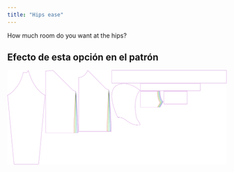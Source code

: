 ```yaml
---
title: "Hips ease"
---
```


How much room do you want at the hips?

## Efecto de esta opción en el patrón

![This image shows the effect of this option by superimposing several variants that have a different value for this option](hugo_hipsease_sample.svg "Effect of this option on the pattern")
